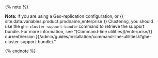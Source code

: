{% note %}

**Note:** If you are using a Geo-replication configuration, or {{ site.data.variables.product.prodname_enterprise }} Clustering, you should use the `ghe-cluster-support-bundle` command to retrieve the support bundle. For more information, see "[Command-line utilities](/enterprise/{{ currentVersion }}/admin/guides/installation/command-line-utilities/#ghe-cluster-support-bundle)."

{% endnote %}
